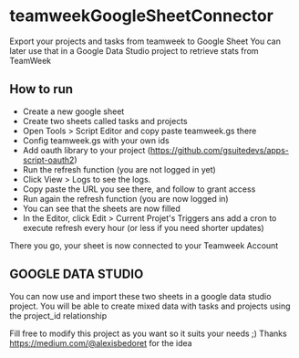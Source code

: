 
# teamweekGoogleSheetConnector

Export your projects and tasks from teamweek to Google Sheet
You can later use that in a Google Data Studio project to retrieve stats from TeamWeek

## How to run
- Create a new google sheet
- Create two sheets called tasks and projects
- Open Tools > Script Editor and copy paste teamweek.gs there
- Config teamweek.gs with your own ids
- Add oauth library to your project (https://github.com/gsuitedevs/apps-script-oauth2)
- Run the refresh function (you are not logged in yet)
- Click View > Logs to see the logs.
- Copy paste the URL you see there, and follow to grant access
- Run again the refresh function (you are now logged in)
- You can see that the sheets are now filled
- In the Editor, click Edit > Current Projet's Triggers ans add a cron to execute refresh every hour (or less if you need shorter updates)

There you go, your sheet is now connected to your Teamweek Account

## GOOGLE DATA STUDIO
You can now use and import these two sheets in a google data studio project. 
You will be able to create mixed data with tasks and projects using the project_id relationship


Fill free to modify this project as you want so it suits your needs ;)
Thanks https://medium.com/@alexisbedoret for the idea
